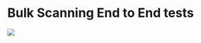 # Bulk Scanning End to End tests

![](https://github.com/hmcts/bulk-scan-end-to-end-tests/workflows/CI/badge.svg)


